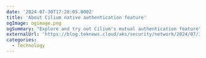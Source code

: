 ```yaml
---
date: '2024-07-30T17:20:05.000Z'
title: 'About Cilium native authentication feature'
ogImage: ogimage.png
ogSummary: "Explore and try out Cilium's mutual authentication feature"
externalUrl: 'https://blog.teknews.cloud/aks/security/network/2024/07/30/About_Cilium_native_authentication_feature.html'
categories:
  - Technology
---
```

